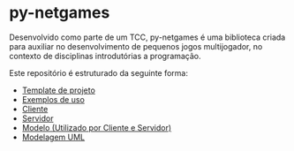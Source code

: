 # py-netgames

Desenvolvido como parte de um TCC, py-netgames é uma biblioteca criada para auxiliar no desenvolvimento de pequenos jogos multijogador, no contexto de disciplinas introdutórias a programação.

Este repositório é estruturado da seguinte forma:

- [Template de projeto](https://github.com/gabrielroza/py_netgames_template)
- [Exemplos de uso](./sample/)
- [Cliente](./client)
- [Servidor](./server)
- [Modelo (Utilizado por Cliente e Servidor)](./model)
- [Modelagem UML](./modeling/)